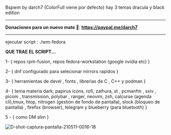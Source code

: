 Bspwm by darch7 (ColorFull viene por defecto) hay 3 temas dracula y black edition

--------------------------------------------------------------------------------------------

**Donaciones para un nuevo mate 🧉**: **https://paypal.me/darch7**

--------------------------------------------------------------------------------------------


ejecutar script : ./wm-fedora


**QUE TRAE EL SCRIPT...**

1- { repos rpm-fusion, repos fedora-workstation (google nvidia etc) } 


2- { dnf configurado para selecionar mirrors rapidos }


3- { herramientas de devel , fonts , librerias de C , C++ y podman }


4- { tema materia dark, papirus icons, rofi, zathura, st , pcmanfm , sxiv , picom , transmission, polybar , ranger, neovim, zsh, calcurse (agenda cli),tmux, htop, nitrogen (gestion de fondo de pantalla), slock (bloqueo de pantalla) , firefox (browser), telegram y blueberry (para bluetooth) }

5 - { como DM slim }


![D-shot-captura-pantalla-210511-0016-18](https://user-images.githubusercontent.com/70046164/117753017-2d94ee80-b1ee-11eb-9640-48a56489b75a.png)

